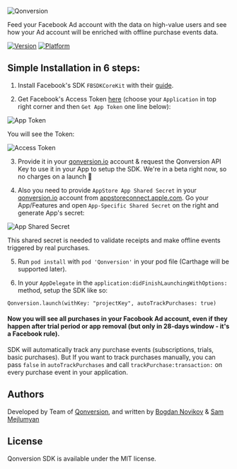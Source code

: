 ![Qonversion](https://qonversion.io/img/brand.png)

Feed your Facebook Ad account with the data on high-value users and see how your Ad account will be enriched with offline purchase events data.

[![Version](https://img.shields.io/cocoapods/v/Qonversion.svg?style=flat)](https://cocoapods.org/pods/Qonversion)
[![Platform](https://img.shields.io/cocoapods/p/Qonversion.svg?style=flat)](https://cocoapods.org/pods/Qonversion)

## Simple Installation in 6 steps:

1. Install Facebook's SDK `FBSDKCoreKit` with their [guide](https://developers.facebook.com/docs/ios/getting-started). 

2. Get Facebook's Access Token [here](https://developers.facebook.com/tools/explorer/) (choose your `Application` in top right corner and then `Get App Token` one line below):

![App Token](https://api.monosnap.com/file/download?id=txzyuGApvCQ6SqzhFWg7vEGhQ4c1bv)

You will see the Token:

![Access Token](https://api.monosnap.com/file/download?id=aLTdcBoD31co8oAj9zuwPgZBn2Ot4V)

3. Provide it in your [qonversion.io](https://qonversion.io) account & request the Qonversion API Key to use it in your App to setup the SDK. We're in a beta right now, so no charges on a launch 🤗

4. Also you need to provide `AppStore App Shared Secret` in your [qonversion.io](https://qonversion.io) account  from [appstoreconnect.apple.com](https://appstoreconnect.apple.com). Go your App/Features and open `App-Specific Shared Secret` on the right and generate App's secret:

![App Shared Secret](https://api.monosnap.com/file/download?id=lIwjBASuafZvDMFKiQJfhneUwyPngG)

This shared secret is needed to validate receipts and make offline events triggered by real purchases.  

5. Run `pod install` with `pod 'Qonversion'` in your pod file (Carthage will be supported later).

6. In your `AppDelegate` in the `application:didFinishLaunchingWithOptions:` method, setup the SDK like so:
```
Qonversion.launch(withKey: "projectKey", autoTrackPurchases: true)
```

#### Now you will see all purchases in your Facobook Ad account, even if they happen after trial period or app removal (but only in 28-days window - it's a Facebook rule).

SDK will automatically track any purchase events (subscriptions, trials, basic purchases). But If you want to track purchases manually, you can pass `false` in `autoTrackPurchases` and call `trackPurchase:transaction:` on every purchase event in your application.

## Authors

Developed by Team of [Qonversion](https://qonversion.io), and written by [Bogdan Novikov](https://github.com/Axcic) & [Sam Mejlumyan](https://github.com/smejl)

## License

Qonversion SDK is available under the MIT license.
